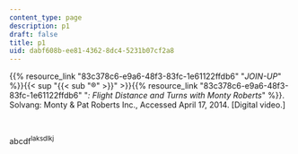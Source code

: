 ```yaml
---
content_type: page
description: p1
draft: false
title: p1
uid: dabf608b-ee81-4362-8dc4-5231b07cf2a8
---
```

{{% resource_link "83c378c6-e9a6-48f3-83fc-1e61122ffdb6" "*JOIN-UP*" %}}{{< sup "{{< sub \"®\" >}}" >}}{{% resource_link "83c378c6-e9a6-48f3-83fc-1e61122ffdb6" "*: Flight Distance and Turns with Monty Roberts*" %}}. Solvang: Monty & Pat Roberts Inc., Accessed April 17, 2014. \[Digital video.\]

 

abcdf<sup>laksdlkj</sup>